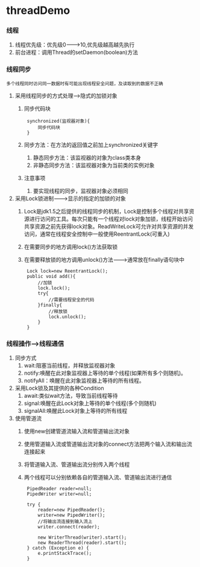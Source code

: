 # threadDemo
### 线程
1. 线程优先级：优先级0--->10,优先级越高越先执行
2. 前台进程：调用Thread的setDaemon(boolean)方法
### 线程同步
	多个线程同时访问同一数据时有可能出现线程安全问题，及读取到的数据不正确
1. 采用线程同步的方式处理-->隐式的加锁对象
	1. 同步代码块

			synchronized(监视器对象){
				同步代码块
			}
	2. 同步方法：在方法的返回值之前加上synchronized关键字
		1. 静态同步方法：该监视器的对象为class类本身
		2. 非静态同步方法：该监视器对象为当前类的实例对象
	3. 注意事项
		1. 要实现线程的同步，监视器对象必须相同
2. 采用Lock锁进制--->显示的指定的加锁的对象
	1. Lock是jdk1.5之后提供的线程同步的机制，Lock是控制多个线程对共享资源进行访问的工具。每次只能有一个线程对lock对象加锁，线程开始访问共享资源之前先获得lock对象。ReadWriteLock可允许对共享资源的并发访问，通常在线程安全控制中一般使用ReentrantLock(可重入)
	1. 在需要同步的地方调用lock()方法获取锁
	2. 在需要释放锁的地方调用unlock()方法--->通常放在finally语句块中

			Lock lock=new ReentrantLock();
			public void add(){
				//加锁
				lock.lock();
				try{
					//需要线程安全的代码
				}finally{
					//释放锁
					lock.unlock();
				}
			}
### 线程操作-->线程通信
1. 同步方式
	1. wait:阻塞当前线程，并释放监视器对象
	2. notify:唤醒在此对象监视器上等待的单个线程(如果所有多个则随机)。
	3. notifyAll：唤醒在此对象监视器上等待的所有线程。
4. 采用Lock锁及其提供的各种Condition
	1. await:类似wait方法，导致当前线程等待
	2. signal:唤醒在此Lock对象上等待的单个线程(多个则随机)
	3. signalAll:唤醒此Lock对象上等待的所有线程
4. 使用管道流
	1. 使用new创建管道流输入流和管道输出流对象
	2. 使用管道输入流或管道输出流对象的connect方法把两个输入流和输出流连接起来
	3. 将管道输入流、管道输出流分别传入两个线程
	4. 两个线程可以分别依赖各自的管道输入流、管道输出流进行通信

			PipedReader reader=null;
			PipedWriter writer=null;
			
			try {
				reader=new PipedReader();
				writer=new PipedWriter();
				//将输出流连接到输入流上
				writer.connect(reader);
				
				new WriterThread(writer).start();
				new ReaderThread(reader).start();
			} catch (Exception e) {
				e.printStackTrace();
			}